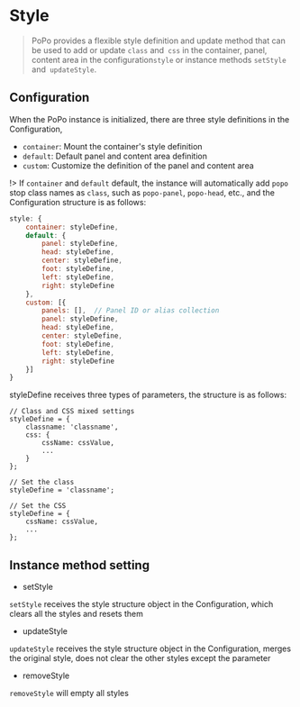 # Style

> PoPo provides a flexible style definition and update method that can be used to add or update `class` and` css` in the container, panel, content area in the configuration`style` or instance methods `setStyle` and` updateStyle`.

## Configuration

When the PoPo instance is initialized, there are three style definitions in the Configuration,

- `container`: Mount the container's style definition
- `default`: Default panel and content area definition
- `custom`: Customize the definition of the panel and content area

!> If `container` and `default` default, the instance will automatically add `popo` stop class names as `class`, such as `popo-panel`, `popo-head`, etc., and the Configuration structure is as follows:

```js
style: {
    container: styleDefine, 
    default: {
        panel: styleDefine, 
        head: styleDefine, 
        center: styleDefine, 
        foot: styleDefine, 
        left: styleDefine, 
        right: styleDefine
    }, 
    custom: [{
        panels: [],  // Panel ID or alias collection
        panel: styleDefine, 
        head: styleDefine, 
        center: styleDefine, 
        foot: styleDefine, 
        left: styleDefine, 
        right: styleDefine
    }]
}
```

styleDefine receives three types of parameters, the structure is as follows:

```
// Class and CSS mixed settings
styleDefine = {
    classname: 'classname', 
    css: {
        cssName: cssValue, 
        ...
    }
};

// Set the class
styleDefine = 'classname';

// Set the CSS
styleDefine = {
    cssName: cssValue, 
    ...
};

```

## Instance method setting

- setStyle

`setStyle` receives the style structure object in the Configuration, which clears all the styles and resets them

- updateStyle

`updateStyle` receives the style structure object in the Configuration, merges the original style, does not clear the other styles except the parameter

- removeStyle

`removeStyle` will empty all styles